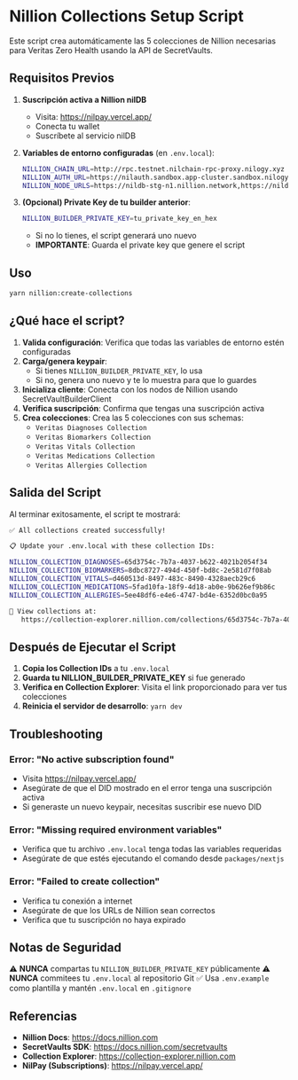 # Nillion Collections Setup Script

Este script crea automáticamente las 5 colecciones de Nillion necesarias para Veritas Zero Health usando la API de SecretVaults.

## Requisitos Previos

1. **Suscripción activa a Nillion nilDB**
   - Visita: https://nilpay.vercel.app/
   - Conecta tu wallet
   - Suscríbete al servicio nilDB

2. **Variables de entorno configuradas** (en `.env.local`):
   ```bash
   NILLION_CHAIN_URL=http://rpc.testnet.nilchain-rpc-proxy.nilogy.xyz
   NILLION_AUTH_URL=https://nilauth.sandbox.app-cluster.sandbox.nilogy.xyz
   NILLION_NODE_URLS=https://nildb-stg-n1.nillion.network,https://nildb-stg-n2.nillion.network,https://nildb-stg-n3.nillion.network
   ```

3. **(Opcional) Private Key de tu builder anterior**:
   ```bash
   NILLION_BUILDER_PRIVATE_KEY=tu_private_key_en_hex
   ```
   - Si no lo tienes, el script generará uno nuevo
   - **IMPORTANTE**: Guarda el private key que genere el script

## Uso

```bash
yarn nillion:create-collections
```

## ¿Qué hace el script?

1. **Valida configuración**: Verifica que todas las variables de entorno estén configuradas
2. **Carga/genera keypair**:
   - Si tienes `NILLION_BUILDER_PRIVATE_KEY`, lo usa
   - Si no, genera uno nuevo y te lo muestra para que lo guardes
3. **Inicializa cliente**: Conecta con los nodos de Nillion usando SecretVaultBuilderClient
4. **Verifica suscripción**: Confirma que tengas una suscripción activa
5. **Crea colecciones**: Crea las 5 colecciones con sus schemas:
   - `Veritas Diagnoses Collection`
   - `Veritas Biomarkers Collection`
   - `Veritas Vitals Collection`
   - `Veritas Medications Collection`
   - `Veritas Allergies Collection`

## Salida del Script

Al terminar exitosamente, el script te mostrará:

```bash
✅ All collections created successfully!

📋 Update your .env.local with these collection IDs:

NILLION_COLLECTION_DIAGNOSES=65d3754c-7b7a-4037-b622-4021b2054f34
NILLION_COLLECTION_BIOMARKERS=8dbc8727-494d-450f-bd8c-2e581d7f08ab
NILLION_COLLECTION_VITALS=d460513d-8497-483c-8490-4328aecb29c6
NILLION_COLLECTION_MEDICATIONS=5fad10fa-18f9-4d18-ab0e-9b626ef9b86c
NILLION_COLLECTION_ALLERGIES=5ee48df6-e4e6-4747-bd4e-6352d0bc0a95

🔗 View collections at:
   https://collection-explorer.nillion.com/collections/65d3754c-7b7a-4037-b622-4021b2054f34
```

## Después de Ejecutar el Script

1. **Copia los Collection IDs** a tu `.env.local`
2. **Guarda tu NILLION_BUILDER_PRIVATE_KEY** si fue generado
3. **Verifica en Collection Explorer**: Visita el link proporcionado para ver tus colecciones
4. **Reinicia el servidor de desarrollo**: `yarn dev`

## Troubleshooting

### Error: "No active subscription found"
- Visita https://nilpay.vercel.app/
- Asegúrate de que el DID mostrado en el error tenga una suscripción activa
- Si generaste un nuevo keypair, necesitas suscribir ese nuevo DID

### Error: "Missing required environment variables"
- Verifica que tu archivo `.env.local` tenga todas las variables requeridas
- Asegúrate de que estés ejecutando el comando desde `packages/nextjs`

### Error: "Failed to create collection"
- Verifica tu conexión a internet
- Asegúrate de que los URLs de Nillion sean correctos
- Verifica que tu suscripción no haya expirado

## Notas de Seguridad

⚠️ **NUNCA** compartas tu `NILLION_BUILDER_PRIVATE_KEY` públicamente
⚠️ **NUNCA** commitees tu `.env.local` al repositorio Git
✅ Usa `.env.example` como plantilla y mantén `.env.local` en `.gitignore`

## Referencias

- **Nillion Docs**: https://docs.nillion.com
- **SecretVaults SDK**: https://docs.nillion.com/secretvaults
- **Collection Explorer**: https://collection-explorer.nillion.com
- **NilPay (Subscriptions)**: https://nilpay.vercel.app/
